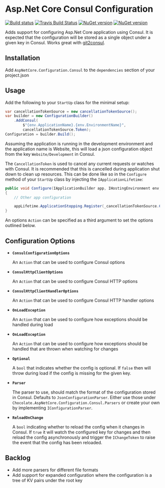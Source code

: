 # Asp.Net Core Consul Configuration

[![Build status](https://ci.appveyor.com/api/projects/status/rfttyjwt2p4nswpf/branch/master?svg=true)](https://ci.appveyor.com/project/Choc13/aspnetcore-configuration-consul/branch/master)
[![Travis Build Status](https://travis-ci.org/Choc13/AspNetCore.Configuration.Consul.svg?branch=master)](https://travis-ci.org/Choc13/AspNetCore.Configuration.Consul)
[![NuGet version](https://img.shields.io/nuget/v/AspNetCore.Configuration.Consul.svg)](https://www.nuget.org/packages/AspNetCore.Configuration.Consul)
[![NuGet version](https://img.shields.io/nuget/vpre/AspNetCore.Configuration.Consul.svg)](https://www.nuget.org/packages/AspNetCore.Configuration.Consul)

Adds support for configuring Asp.Net Core application using Consul. It is expected that the configuration will be stored as a single object under a given key in Consul. Works great with [git2consul](https://github.com/Cimpress-MCP/git2consul).

## Installation

Add `AspNetCore.Configuration.Consul` to the `dependencies` section of your project.json

## Usage

Add the following to your `StartUp` class for the minimal setup:

```csharp
var cancellationTokenSource = new cancellationTokenSource();
var builder = new ConfigurationBuilder()
    .AddConsul(
        $"{env.ApplicationName}.{env.EnvironmentName}",
        cancellationTokenSource.Token);
Configuration = builder.Build();
```

Assuming the application is running in the development environment and the application name is Website, this will load a json configuration object from the key `Website/Development` in Consul.

The `CancellationToken` is used to cancel any current requests or watches with Consul.
It is recommended that this is cancelled during application shut down to clean up resources. This can be done like so in the `Configure` method of your `StartUp` class by injecting the `IApplicationLifetime`:

```csharp
public void Configure(IApplicationBuilder app, IHostingEnvironment env, IApplicationLifetime appLifetime)
{
    // Other app configuration

    appLifetime.ApplicationStopping.Register(_cancellationTokenSource.Cancel);
}
```

An options `Action` can be specified as a third argument to set the options outlined below.

## Configuration Options
* **`ConsulConfigurationOptions`**

   An `Action` that can be used to configure Consul options
* **`ConsulHttpClientOptions`**

   An `Action` that can be used to configure Consul HTTP options
* **`ConsulHttpClientHandlerOptions`**

   An `Action` that can be used to configure Consul HTTP handler options
* **`OnLoadException`**

   An `Action` that can be used to configure how exceptions should be handled during load
* **`OnLoadException`**

   An `Action` that can be used to configure how exceptions should be handled that are thrown when watching for changes
* **`Optional`**

   A `bool` that indicates whether the config is optional. If `false` then will throw during load if the config is missing for the given key.
* **`Parser`**

   The parser to use, should match the format of the configuration stored in Consul. Defaults to `JsonConfigurationParser`. Either use those under `Chocolate.AspNetCore.Configuration.Consul.Parsers` or create your own by implementing `IConfigurationParser`.
* **`ReloadOnChange`**

   A `bool` indicating whether to reload the config when it changes in Consul.
   If `true` it will watch the configured key for changes and then reload the config asynchronously and trigger the `IChangeToken` to raise the event that the config has been reloaded.

## Backlog
* Add more parsers for different file formats
* Add support for expanded configuration where the configuration is a tree of KV pairs under the root key